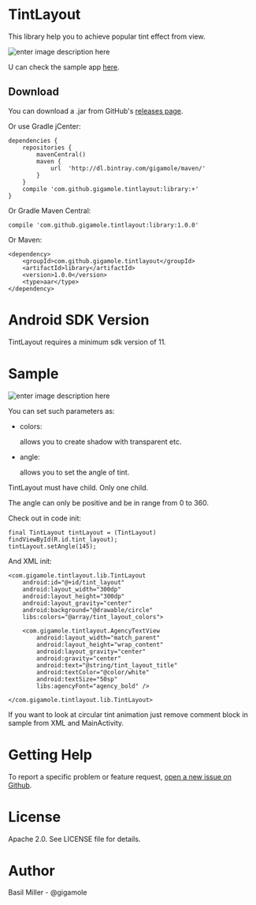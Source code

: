 TintLayout
===================
This library help you to achieve popular tint effect from view.

![enter image description here](https://lh3.googleusercontent.com/zwCLyDjZMVM2O571j6gwReHbkAolr7DV3XyKy5hqTug=s308-no)

U can check the sample app [here](https://github.com/GIGAMOLE/TintLayout/tree/master/app).

Download
------------

You can download a .jar from GitHub's [releases page](https://github.com/GIGAMOLE/TintLayout/releases).

Or use Gradle jCenter:

    dependencies {
        repositories {
            mavenCentral()
            maven {
                url  'http://dl.bintray.com/gigamole/maven/'
            }
        }
        compile 'com.github.gigamole.tintlayout:library:+'
    }

Or Gradle Maven Central:

    compile 'com.github.gigamole.tintlayout:library:1.0.0'

Or Maven:

    <dependency>
	    <groupId>com.github.gigamole.tintlayout</groupId>
	    <artifactId>library</artifactId>
	    <version>1.0.0</version>
	    <type>aar</type>
    </dependency>

Android SDK Version
=========
TintLayout requires a minimum sdk version of 11.

Sample
========

![enter image description here](https://lh3.googleusercontent.com/7AnEeEK7ADxoSEP4P5UUsjThLVTPTlQM_4IDCsng6_A=w454-h667-no)

You can set such parameters as:

 - colors:
 
    allows you to create shadow with transparent etc.
 - angle:
 
    allows you to set the angle of tint.

TintLayout must have child. Only one child.

The angle can only be positive and be in range from 0 to 360.

Check out in code init:

    final TintLayout tintLayout = (TintLayout) findViewById(R.id.tint_layout);
    tintLayout.setAngle(145);

And XML init:

    <com.gigamole.tintlayout.lib.TintLayout
        android:id="@+id/tint_layout"
        android:layout_width="300dp"
        android:layout_height="300dp"
        android:layout_gravity="center"
        android:background="@drawable/circle"
        libs:colors="@array/tint_layout_colors">

        <com.gigamole.tintlayout.AgencyTextView
            android:layout_width="match_parent"
            android:layout_height="wrap_content"
            android:layout_gravity="center"
            android:gravity="center"
            android:text="@string/tint_layout_title"
            android:textColor="@color/white"
            android:textSize="50sp"
            libs:agencyFont="agency_bold" />

    </com.gigamole.tintlayout.lib.TintLayout>
    
If you want to look at circular tint animation just remove comment block in sample from XML and MainActivity.

Getting Help
======

To report a specific problem or feature request, [open a new issue on Github](https://github.com/GIGAMOLE/TintLayout/issues/new).

License
======
Apache 2.0. See LICENSE file for details.


Author
=======
Basil Miller - @gigamole